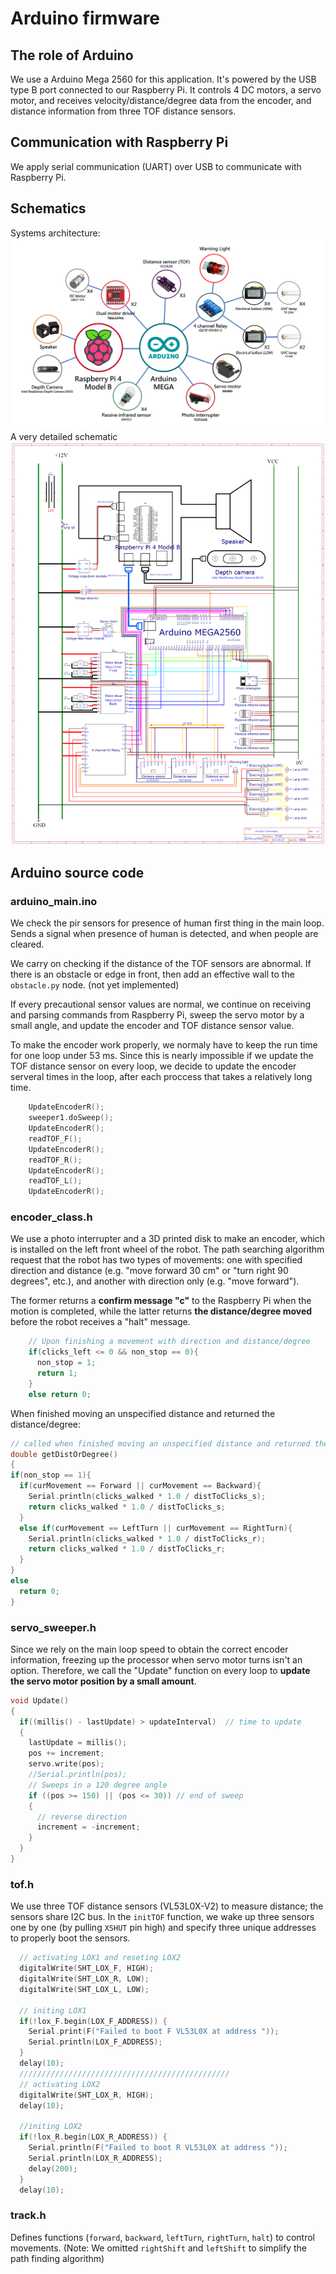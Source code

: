 # Arduino firmware

## The role of Arduino
We use a Arduino Mega 2560 for this application. It's powered by the USB type B port connected to our Raspberry Pi.
It controls 4 DC motors, a servo motor, and receives velocity/distance/degree data from the encoder, and distance information from three TOF distance sensors.

## Communication with Raspberry Pi
We apply serial communication (UART) over USB to communicate with Raspberry Pi.

## Schematics
Systems architecture:
![Systems architecture](https://github.com/noidname01/UV_Robotic_Challenge-Software/blob/master/arduino_main/System%20architecture%20diagram.png)
A very detailed schematic
![Detailed schematic](https://github.com/noidname01/UV_Robotic_Challenge-Software/blob/master/arduino_main/Module%20wiring%20map.png)
## Arduino source code

### arduino_main.ino
We check the pir sensors for presence of human first thing in the main loop. Sends a signal when presence of human is detected, and when people are cleared.

We carry on checking if the distance of the TOF sensors are abnormal. If there is an obstacle or edge in front, then add an effective wall to the `obstacle.py` node. (not yet implemented)

If every precautional sensor values are normal, we continue on receiving and parsing commands from Raspberry Pi, sweep the servo motor by a small angle, and update the encoder and TOF distance sensor value.

To make the encoder work properly, we normaly have to keep the run time for one loop under 53 ms. Since this is nearly impossible if we update the TOF distance sensor on every loop, we decide to update the encoder serveral times in the loop, after each proccess that takes a relatively long time.
```C++
    UpdateEncoderR();
    sweeper1.doSweep();
    UpdateEncoderR();
    readTOF_F();
    UpdateEncoderR();
    readTOF_R();
    UpdateEncoderR();
    readTOF_L();
    UpdateEncoderR();
```

### encoder_class.h
We use a photo interrupter and a 3D printed disk to make an encoder, which is installed on the left front wheel of the robot. The path searching algorithm request that the robot has two types of movements: one with specified direction and distance (e.g. "move forward 30 cm" or "turn right 90 degrees", etc.), and another with direction only (e.g. "move forward").

The former returns a **confirm message "c"** to the Raspberry Pi when the motion is completed, while the latter returns **the distance/degree moved** before the robot receives a "halt" message.
```C++
    // Upon finishing a movement with direction and distance/degree
    if(clicks_left <= 0 && non_stop == 0){
      non_stop = 1;
      return 1;
    }
    else return 0;
```

When finished moving an unspecified distance and returned the distance/degree:
```C++
// called when finished moving an unspecified distance and returned the distance/degree
double getDistOrDegree()
{
if(non_stop == 1){
  if(curMovement == Forward || curMovement == Backward){
    Serial.println(clicks_walked * 1.0 / distToClicks_s);
    return clicks_walked * 1.0 / distToClicks_s;
  }
  else if(curMovement == LeftTurn || curMovement == RightTurn){
    Serial.println(clicks_walked * 1.0 / distToClicks_r);
    return clicks_walked * 1.0 / distToClicks_r;
  }
}
else 
  return 0;
}
```

### servo_sweeper.h
Since we rely on the main loop speed to obtain the correct encoder information, freezing up the processor when servo motor turns isn't an option. Therefore, we call the "Update" function on every loop to **update the servo motor position by a small amount**.
```C++
void Update()
{
  if((millis() - lastUpdate) > updateInterval)  // time to update
  {
    lastUpdate = millis();
    pos += increment;
    servo.write(pos);
    //Serial.println(pos);
    // Sweeps in a 120 degree angle
    if ((pos >= 150) || (pos <= 30)) // end of sweep
    {
      // reverse direction
      increment = -increment;
    }
  }
}
```

### tof.h
We use three TOF distance sensors (VL53L0X-V2) to measure distance; the sensors share I2C bus. In the `initTOF` function, we wake up three sensors one by one (by pulling `XSHUT` pin high) and specify three unique addresses to properly boot the sensors.
```C++
  // activating LOX1 and reseting LOX2
  digitalWrite(SHT_LOX_F, HIGH);
  digitalWrite(SHT_LOX_R, LOW);
  digitalWrite(SHT_LOX_L, LOW);

  // initing LOX1
  if(!lox_F.begin(LOX_F_ADDRESS)) {
    Serial.print(F("Failed to boot F VL53L0X at address "));
    Serial.println(LOX_F_ADDRESS);
  }
  delay(10);
  ///////////////////////////////////////////////
  // activating LOX2
  digitalWrite(SHT_LOX_R, HIGH);
  delay(10);
  
  //initing LOX2
  if(!lox_R.begin(LOX_R_ADDRESS)) {
    Serial.println(F("Failed to boot R VL53L0X at address "));
    Serial.println(LOX_R_ADDRESS);
    delay(200);
  }
  delay(10);
```

### track.h
Defines functions (`forward`, `backward`, `leftTurn`, `rightTurn`, `halt`) to control movements. (Note: We omitted `rightShift` and `leftShift` to simplify the path finding algorithm)
